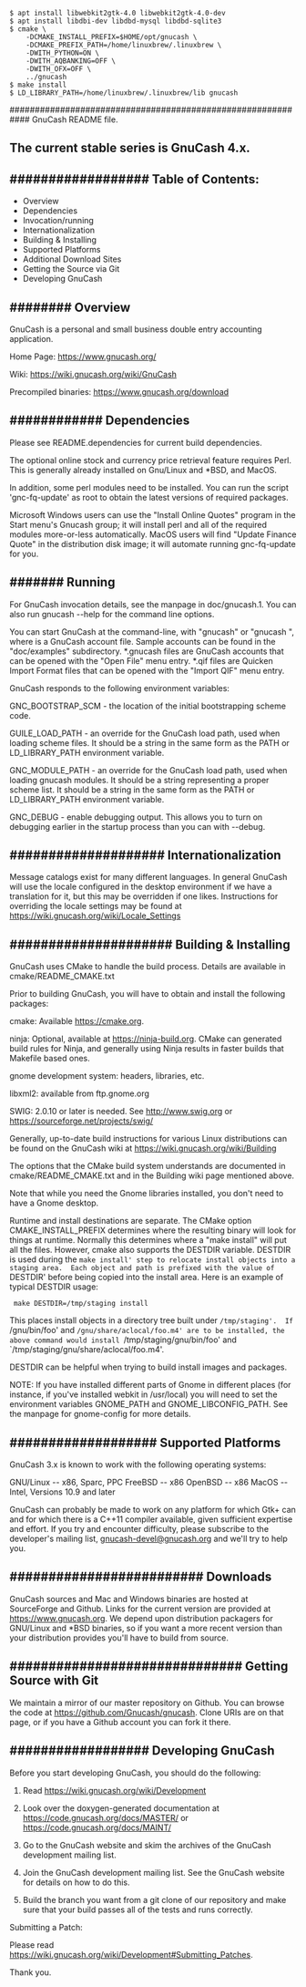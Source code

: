 ```
$ apt install libwebkit2gtk-4.0 libwebkit2gtk-4.0-dev
$ apt install libdbi-dev libdbd-mysql libdbd-sqlite3
$ cmake \
    -DCMAKE_INSTALL_PREFIX=$HOME/opt/gnucash \
    -DCMAKE_PREFIX_PATH=/home/linuxbrew/.linuxbrew \
    -DWITH_PYTHON=ON \
    -DWITH_AQBANKING=OFF \
    -DWITH_OFX=OFF \
    ../gnucash
$ make install
$ LD_LIBRARY_PATH=/home/linuxbrew/.linuxbrew/lib gnucash
```

############################################################
          GnuCash README file.

The current stable series is GnuCash 4.x.
------------------------------------------------------------

##################
Table of Contents:
------------------

  - Overview
  - Dependencies
  - Invocation/running
  - Internationalization
  - Building & Installing
  - Supported Platforms
  - Additional Download Sites
  - Getting the Source via Git
  - Developing GnuCash

########
Overview
--------

GnuCash is a personal and small business double entry accounting application.

Home Page:
https://www.gnucash.org/

Wiki:
https://wiki.gnucash.org/wiki/GnuCash

Precompiled binaries:
https://www.gnucash.org/download

############
Dependencies
------------

Please see README.dependencies for current build dependencies.

The optional online stock and currency price retrieval feature requires Perl.
This is generally already installed on Gnu/Linux and *BSD, and MacOS.

In addition, some perl modules need to be installed. You can run the
script 'gnc-fq-update' as root to obtain the latest versions of
required packages.

Microsoft Windows users can use the "Install Online Quotes" program in the
Start menu's Gnucash group; it will install perl and all of the required
modules more-or-less automatically. MacOS users will find "Update Finance Quote"
in the distribution disk image; it will automate running gnc-fq-update for you.

#######
Running
-------

For GnuCash invocation details, see the manpage in doc/gnucash.1.
You can also run gnucash --help for the command line options.

You can start GnuCash at the command-line, with "gnucash" or "gnucash
<filename>", where <filename> is a GnuCash account file.  Sample
accounts can be found in the "doc/examples" subdirectory.  *.gnucash
files are GnuCash accounts that can be opened with the "Open File" menu entry.
*.qif files are Quicken Import Format files that can be opened with the
"Import QIF" menu entry.

GnuCash responds to the following environment variables:

  GNC_BOOTSTRAP_SCM - the location of the initial bootstrapping scheme code.

  GUILE_LOAD_PATH - an override for the GnuCash load path, used when
  loading scheme files.  It should be a string in the same form as the
  PATH or LD_LIBRARY_PATH environment variable.

  GNC_MODULE_PATH - an override for the GnuCash load path, used when
  loading gnucash modules.  It should be a string representing a
  proper scheme list.  It should be a string in the same form as the
  PATH or LD_LIBRARY_PATH environment variable.

  GNC_DEBUG - enable debugging output.  This allows you to turn on
  debugging earlier in the startup process than you can with --debug.


####################
Internationalization
--------------------

Message catalogs exist for many different languages. In general
GnuCash will use the locale configured in the desktop environment if
we have a translation for it, but this may be overridden if one
likes. Instructions for overriding the locale settings may be found at
https://wiki.gnucash.org/wiki/Locale_Settings

#####################
Building & Installing
---------------------

GnuCash uses CMake to handle the build process. Details are available
in cmake/README_CMAKE.txt

Prior to building GnuCash, you will have to obtain and install the
following packages:

  cmake: Available https://cmake.org.

  ninja: Optional, available at https://ninja-build.org. CMake can
    generated build rules for Ninja, and generally using Ninja results
    in faster builds that Makefile based ones.

  gnome development system: headers, libraries, etc.

  libxml2: available from ftp.gnome.org

  SWIG: 2.0.10 or later is needed. See http://www.swig.org or
    https://sourceforge.net/projects/swig/

Generally, up-to-date build instructions for various Linux
distributions can be found on the GnuCash wiki at
https://wiki.gnucash.org/wiki/Building

The options that the CMake build system understands are documented in
cmake/README_CMAKE.txt and in the Building wiki page mentioned above.

Note that while you need the Gnome libraries installed, you don't need
to have a Gnome desktop.

Runtime and install destinations are separate.  The CMake option
CMAKE_INSTALL_PREFIX determines where the resulting binary will look
for things at runtime.  Normally this determines where a "make
install" will put all the files.  However, cmake also supports the
DESTDIR variable.  DESTDIR is used during the `make install' step to
relocate install objects into a staging area.  Each object and path is
prefixed with the value of `DESTDIR' before being copied into the
install area.  Here is an example of typical DESTDIR usage:

     make DESTDIR=/tmp/staging install

This places install objects in a directory tree built under
`/tmp/staging'.  If `/gnu/bin/foo' and `/gnu/share/aclocal/foo.m4' are
to be installed, the above command would install
`/tmp/staging/gnu/bin/foo' and
`/tmp/staging/gnu/share/aclocal/foo.m4'.

DESTDIR can be helpful when trying to build install images and
packages.

NOTE: If you have installed different parts of Gnome in different
places (for instance, if you've installed webkit in /usr/local) you
will need to set the environment variables GNOME_PATH and
GNOME_LIBCONFIG_PATH.  See the manpage for gnome-config for more
details.


###################
Supported Platforms
-------------------

GnuCash 3.x is known to work with the following operating systems:

GNU/Linux             -- x86, Sparc, PPC
FreeBSD               -- x86
OpenBSD               -- x86
MacOS		      -- Intel, Versions 10.9 and later


GnuCash can probably be made to work on any platform for which Gtk+ can
and for which there is a C++11 compiler available, given sufficient expertise
and effort. If you try and encounter difficulty, please subscribe to the
developer's mailing list, gnucash-devel@gnucash.org and we'll try to help you.

#########################
Downloads
-------------------------

GnuCash sources and Mac and Windows binaries are hosted at
SourceForge and Github. Links for the current version are provided at
https://www.gnucash.org. We depend upon distribution packagers for
GNU/Linux and *BSD binaries, so if you want a more recent version than
your distribution provides you'll have to build from source.

##############################
Getting Source with Git
------------------------------

We maintain a mirror of our master repository on Github. You can
browse the code at https://github.com/Gnucash/gnucash. Clone URIs are
on that page, or if you have a Github account you can fork it
there.

##################
Developing GnuCash
------------------
Before you start developing GnuCash, you should do the following:

1. Read https://wiki.gnucash.org/wiki/Development

2. Look over the doxygen-generated documentation at
    https://code.gnucash.org/docs/MASTER/ or
    https://code.gnucash.org/docs/MAINT/

3. Go to the GnuCash website and skim the archives of the GnuCash
   development mailing list.

4. Join the GnuCash development mailing list. See the GnuCash website
   for details on how to do this.

5. Build the branch you want from a git clone of our repository and make
   sure that your build passes all of the tests and runs correctly.

Submitting a Patch:

  Please read https://wiki.gnucash.org/wiki/Development#Submitting_Patches.

Thank you.

